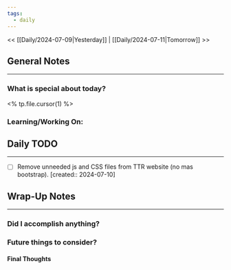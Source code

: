 ```yaml
---
tags:
  - daily
---
```

<< [[Daily/2024-07-09|Yesterday]] |  [[Daily/2024-07-11|Tomorrow]] >>

## General Notes
---
### What is special about today?
<% tp.file.cursor(1) %>

### Learning/Working On:



## Daily TODO
---
- [ ] Remove unneeded js and CSS files from TTR website (no mas bootstrap).  [created:: 2024-07-10]



## Wrap-Up Notes
---
### Did I accomplish anything?
### Future things to consider?
#### Final Thoughts

